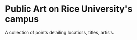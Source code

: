 # Public Art on Rice University's campus

A collection of points detailing locations, titles, artists.
